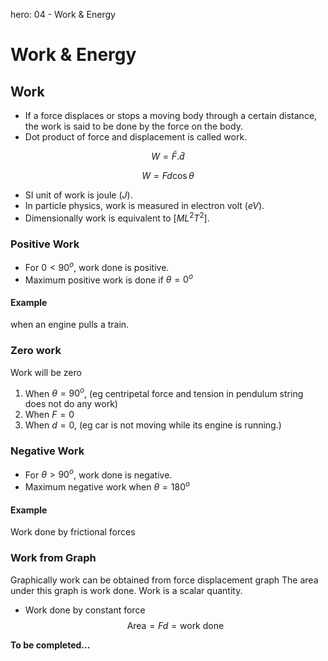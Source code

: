 hero: 04 - Work & Energy

# Work & Energy

## Work
* If a force displaces or stops a moving body through a certain distance, the work is said to be done by the force on the body.
* Dot product of force and displacement is called work.

$$ W=\bar{F}.\bar{d} $$

$$ W=Fd\cos\theta $$

* SI unit of work is joule ($J$).
* In particle physics, work is measured in electron volt ($eV$).
* Dimensionally work is equivalent to $[ML^2T^2]$.

### Positive Work
* For $0<90^o$, work done is positive.
* Maximum positive work is done if $\theta=0^o$

#### Example
when an engine pulls a train.

### Zero work
Work will be zero
1. When $\theta=90^o$, (eg centripetal force and tension in pendulum string does not do any work)
2. When $F=0$
3. When $d=0$, (eg car is not moving while its engine is running.)

### Negative Work
* For $\theta>90^o$, work done is negative.
* Maximum negative work when $\theta=180^o$

#### Example
Work done by frictional forces

### Work from Graph
Graphically work can be obtained from force displacement graph The area under this graph is work done. Work is a scalar quantity.

* Work done by constant force
$$ \text{Area}=Fd=\text{work done} $$

**To be completed...**